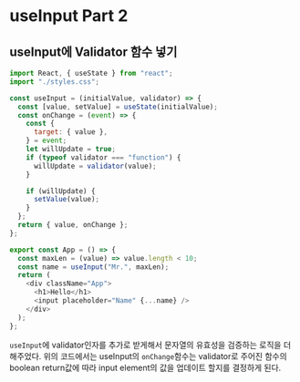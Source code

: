 # useInput Part 2

## useInput에 Validator 함수 넣기

```javascript
import React, { useState } from "react";
import "./styles.css";

const useInput = (initialValue, validator) => {
  const [value, setValue] = useState(initialValue);
  const onChange = (event) => {
    const {
      target: { value },
    } = event;
    let willUpdate = true;
    if (typeof validator === "function") {
      willUpdate = validator(value);
    }

    if (willUpdate) {
      setValue(value);
    }
  };
  return { value, onChange };
};

export const App = () => {
  const maxLen = (value) => value.length < 10;
  const name = useInput("Mr.", maxLen);
  return (
    <div className="App">
      <h1>Hello</h1>
      <input placeholder="Name" {...name} />
    </div>
  );
};
```

`useInput`에 validator인자를 추가로 받게해서 문자열의 유효성을 검증하는 로직을 더해주었다.
위의 코드에서는 useInput의 `onChange`함수는 validator로 주어진 함수의 boolean return값에 따라 input element의 값을 업데이트 할지를 결정하게 된다.
